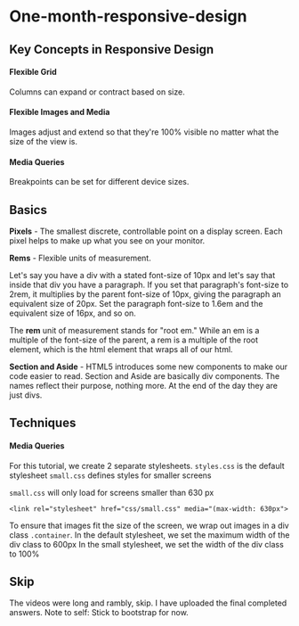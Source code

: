 # One-month-responsive-design

## Key Concepts in Responsive Design
#### Flexible Grid
Columns can expand or contract based on size. 

#### Flexible Images and Media
Images adjust and extend so that they're 100% visible no matter what the size of the view is. 

#### Media Queries
Breakpoints can be set for different device sizes. 

## Basics
**Pixels** - The smallest discrete, controllable point on a display screen. Each pixel helps to make up what you see on your monitor. 

**Rems** - Flexible units of measurement. 

Let's say you have a div with a stated font-size of 10px and let's say that inside that div you have a paragraph. If you set that paragraph's font-size to 2rem, it multiplies by the parent font-size of 10px, giving the paragraph an equivalent size of 20px. Set the paragraph font-size to 1.6em and the equivalent size of 16px, and so on.

The **rem** unit of measurement stands for "root em." While an em is a multiple of the font-size of the parent, a rem is a multiple of the root element, which is the html element that wraps all of our html.

**Section and Aside** - HTML5 introduces some new components to make our code easier to read. Section and Aside are basically div components. The names reflect their purpose, nothing more. At the end of the day they are just divs. 

## Techniques
#### Media Queries
For this tutorial, we create 2 separate stylesheets. 
`styles.css` is the default stylesheet
`small.css` defines styles for smaller screens

`small.css` will only load for screens smaller than 630 px
```
<link rel="stylesheet" href="css/small.css" media="(max-width: 630px">
```

To ensure that images fit the size of the screen, we wrap out images in a div class `.container`. 
In the default stylesheet, we set the maximum width of the div class to 600px
In the small stylesheet, we set the width of the div class to 100%

## Skip
The videos were long and rambly, skip. I have uploaded the final completed answers. 
Note to self: Stick to bootstrap for now. 

